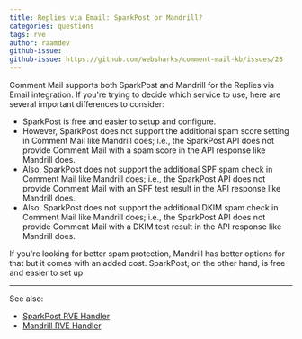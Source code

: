 ```yaml
---
title: Replies via Email: SparkPost or Mandrill?
categories: questions
tags: rve
author: raamdev
github-issue:
github-issue: https://github.com/websharks/comment-mail-kb/issues/28
---
```


Comment Mail supports both SparkPost and Mandrill for the Replies via Email integration. If you're trying to decide which service to use, here are several important differences to consider:

- SparkPost is free and easier to setup and configure.
- However, SparkPost does not support the additional spam score setting in Comment Mail like Mandrill does; i.e., the SparkPost API does not provide Comment Mail with a spam score in the API response like Mandrill does.
- Also, SparkPost does not support the additional SPF spam check in Comment Mail like Mandrill does; i.e., the SparkPost API does not provide Comment Mail with an SPF test result in the API response like Mandrill does.
- Also, SparkPost does not support the additional DKIM spam check in Comment Mail like Mandrill does; i.e., the SparkPost API does not provide Comment Mail with a DKIM test result in the API response like Mandrill does.

If you're looking for better spam protection, Mandrill has better options for that but it comes with an added cost. SparkPost, on the other hand, is free and easier to set up.

----

See also:

- [SparkPost RVE Handler](http://comment-mail.com/kb-article/sparkpost-rve-handler/)
- [Mandrill RVE Handler](http://comment-mail.com/kb-article/mandrill-rve-handler/)